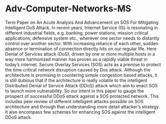 # Adv-Computer-Networks-MS
Term Paper on An Acute Analysis And Advancement on SOS For Mitigating Intelligent DoS Attack.
In recent years, Internet Service (IS) is resonating in different industrial fields, e.g. banking, power stations, mission critical applications, defensive system etc., wherever one sector needs to distantly control over another sector. With increasing reliance of each other, sudden absence or termination of connection directly hits on our regular life. Here Denial of Services attack (DoS), driven by one or more multiple hosts in a way more harmonized manner has proven as a rapidly viable threat in today’s internet. Secure Overlay Services (SOS) acts as a premise to protect the time critical network disruption caused by Dos attack.
Although the architecture is promising in countering simple congestion based attacks, it is still dubious that if the architecture is really volatile to the intelligent Distributed Denial of Service Attack (DDoS) attack which aim to enact SOS to launch more vulnerability. So our intent in this paper to gauge the prospect of successful DDoS attack against a SOS protected network. This includes peer review of different intelligent attacks possible on SOS architecture and through that understanding more detail attacker’s strategy. It also encompass few schemes for enhancing SOS against the intelligent DDoS attack.
